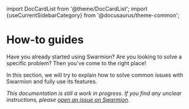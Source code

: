 import DocCardList from '@theme/DocCardList';
import {useCurrentSidebarCategory} from '@docusaurus/theme-common';

# How-to guides

Have you already started using Swarmion? Are you looking to solve a specific problem? Then you've come to the right place!

In this section, we will try to explain how to solve common issues with Swarmion and fully use its features.

<DocCardList items={useCurrentSidebarCategory().items}/>

_This documentation is still a work in progress. If you find any unclear instructions, please [open an issue on Swarmion](https://github.com/swarmion/swarmion/issues)._
